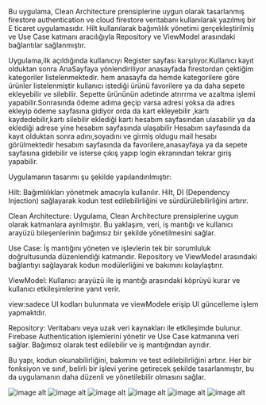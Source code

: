 Bu uygulama, Clean Architecture prensiplerine uygun olarak tasarlanmış firestore authentication ve cloud firestore veritabanı kullanılarak yazılmış bir E ticaret uygulamasıdır. Hilt kullanılarak bağımlılık yönetimi gerçekleştirilmiş 
ve Use Case katmanı aracılığıyla Repository ve ViewModel arasındaki bağlantılar sağlanmıştır.

Uygulama,ilk açıldığında kullanıcıyı Register sayfası karşılıyor.Kullanıcı kayıt olduktan sonra AnaSayfaya yönlendiriliyor anasayfada firestordan  çektiğim kategoriler listelenmektedir.
hem anasayfa da hemde kategorilere göre ürünler listelenmiştir kullanıcı istediği ürünü favorilere ya da daha sepete  ekleyebilir ve silebilir. Sepette ürününün adetinde atrırrma ve azaltma işlemi yapabilir.Sonrasında ödeme adıma geçip 
varsa adresi yoksa da adres ekleyip ödeme sayfasına gidiyor orda da kart ekleyebilir ,kartı kaydedebilir,kartı silebilir eklediği kartı hesabım sayfasından ulasabilir ya da eklediği adrese yine hesabım sayfasında ulaşabilir
Hesabım sayfasında da kayıt olduktan sonra adını,soyadını ve girmiş oldugu mail
hesabı görülmektedir hesabım sayfasında da favorilere,anasayfaya ya da sepete  sayfasına gidebilir ve isterse çıkış yapıp login ekranından tekrar giriş yapabilir.

Uygulamanın tasarımı şu şekilde yapılandırılmıştır:

Hilt: Bağımlılıkları yönetmek amacıyla kullanılır. Hilt, DI (Dependency Injection) sağlayarak kodun test edilebilirliğini ve sürdürülebilirliğini artırır.

Clean Architecture: Uygulama, Clean Architecture prensiplerine uygun olarak katmanlara ayrılmıştır. Bu yaklaşım, veri, iş mantığı ve kullanıcı arayüzü bileşenlerinin bağımsız bir şekilde yönetilmesini sağlar.

Use Case: İş mantığını yöneten ve işlevlerin tek bir sorumluluk doğrultusunda düzenlendiği katmandır. Repository ve ViewModel arasındaki bağlantıyı sağlayarak kodun modülerliğini ve bakımını kolaylaştırır.

ViewModel: Kullanıcı arayüzü ile iş mantığı arasındaki köprüyü kurar ve kullanıcı etkileşimlerine yanıt verir.

view:sadece UI kodları bulunmata ve viewModele erişip UI güncelleme işlem yapmaktdır.

Repository: Veritabanı veya uzak veri kaynakları ile etkileşimde bulunur. Firebase Authentication işlemlerini yönetir ve Use Case katmanına veri sağlar. Bağımsız olarak test edilebilir ve iş mantığından ayrıdır.

Bu yapı, kodun okunabilirliğini, bakımını ve test edilebilirliğini artırır. Her bir fonksiyon ve sınıf, belirli bir işlevi yerine getirecek şekilde tasarlanmıştır, bu da uygulamanın daha düzenli ve yönetilebilir olmasını sağlar.

![image alt](https://github.com/dumanYusuf/FirestoreShopping/blob/master/shop1.png?raw=true)
![image alt](https://github.com/dumanYusuf/FirestoreShopping/blob/master/shop2.png?raw=true)
![image alt](https://github.com/dumanYusuf/FirestoreShopping/blob/master/shop3.png?raw=true)
![image alt](https://github.com/dumanYusuf/FirestoreShopping/blob/master/shop4.png?raw=true)
![image alt](https://github.com/dumanYusuf/FirestoreShopping/blob/master/shop5.png?raw=true)
![image alt](https://github.com/dumanYusuf/FirestoreShopping/blob/master/shop7.png?raw=true)


